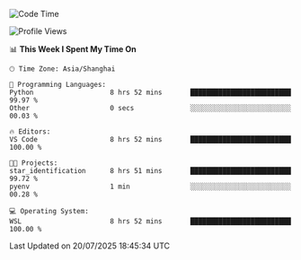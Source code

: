 <!--START_SECTION:waka-->
![Code Time](http://img.shields.io/badge/Code%20Time-3%2C037%20hrs%2014%20mins-blue)

![Profile Views](http://img.shields.io/badge/Profile%20Views-0-blue)

📊 **This Week I Spent My Time On** 

```text
🕑︎ Time Zone: Asia/Shanghai

💬 Programming Languages: 
Python                   8 hrs 52 mins       █████████████████████████   99.97 % 
Other                    0 secs              ░░░░░░░░░░░░░░░░░░░░░░░░░   00.03 % 

🔥 Editors: 
VS Code                  8 hrs 52 mins       █████████████████████████   100.00 % 

🐱‍💻 Projects: 
star_identification      8 hrs 51 mins       █████████████████████████   99.72 % 
pyenv                    1 min               ░░░░░░░░░░░░░░░░░░░░░░░░░   00.28 % 

💻 Operating System: 
WSL                      8 hrs 52 mins       █████████████████████████   100.00 % 
```


 Last Updated on 20/07/2025 18:45:34 UTC
<!--END_SECTION:waka-->